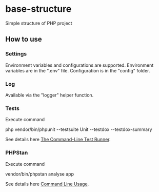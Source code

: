 # base-structure
Simple structure of PHP project

## How to use 

### Settings

Environment variables and configurations are supported.
Environment variables are in the ".env" file.
Configuration is in the "config" folder.

### Log

Available via the "logger" helper function.

### Tests
Execute command 

php vendor/bin/phpunit --testsuite Unit --testdox --testdox-summary

See details here [The Command-Line Test Runner](https://docs.phpunit.de/en/11.5/textui.html).

### PHPStan
Execute command

vendor/bin/phpstan analyse app

See details here [Command Line Usage](https://phpstan.org/user-guide/command-line-usage).

